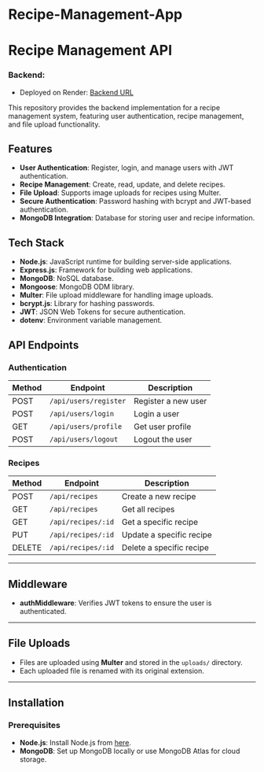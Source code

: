 # Recipe-Management-App

# Recipe Management API

### Backend:
- Deployed on Render: [Backend URL](https://recipe-management-app-vgik.onrender.com)

This repository provides the backend implementation for a recipe management system, featuring user authentication, recipe management, and file upload functionality.

## Features

- **User Authentication**: Register, login, and manage users with JWT authentication.
- **Recipe Management**: Create, read, update, and delete recipes.
- **File Upload**: Supports image uploads for recipes using Multer.
- **Secure Authentication**: Password hashing with bcrypt and JWT-based authentication.
- **MongoDB Integration**: Database for storing user and recipe information.

## Tech Stack

- **Node.js**: JavaScript runtime for building server-side applications.
- **Express.js**: Framework for building web applications.
- **MongoDB**: NoSQL database.
- **Mongoose**: MongoDB ODM library.
- **Multer**: File upload middleware for handling image uploads.
- **bcrypt.js**: Library for hashing passwords.
- **JWT**: JSON Web Tokens for secure authentication.
- **dotenv**: Environment variable management.

## API Endpoints

### Authentication

| Method | Endpoint      | Description              |
|--------|---------------|--------------------------|
| POST   | `/api/users/register`   | Register a new user   |
| POST   | `/api/users/login`      | Login a user          |
| GET    | `/api/users/profile`    | Get user profile      |
| POST   | `/api/users/logout`     | Logout the user       |

### Recipes

| Method | Endpoint       | Description              |
|--------|----------------|--------------------------|
| POST   | `/api/recipes`        | Create a new recipe        |
| GET    | `/api/recipes`        | Get all recipes            |
| GET    | `/api/recipes/:id`    | Get a specific recipe      |
| PUT    | `/api/recipes/:id`    | Update a specific recipe   |
| DELETE | `/api/recipes/:id`    | Delete a specific recipe   |

---

## Middleware

- **authMiddleware**: Verifies JWT tokens to ensure the user is authenticated.

---

## File Uploads

- Files are uploaded using **Multer** and stored in the `uploads/` directory.
- Each uploaded file is renamed with its original extension.

---

## Installation

### Prerequisites

- **Node.js**: Install Node.js from [here](https://nodejs.org/).
- **MongoDB**: Set up MongoDB locally or use MongoDB Atlas for cloud storage.


